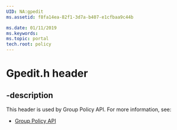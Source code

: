 ```yaml
---
UID: NA:gpedit
ms.assetid: f8fa14ea-82f1-3d7a-b407-e1cfbaa9c44b

ms.date: 01/11/2019
ms.keywords: 
ms.topic: portal
tech.root: policy
---
```


# Gpedit.h header


## -description


This header is used by Group Policy API. For more information, see:

- [Group Policy API](../_policy/index.md)

